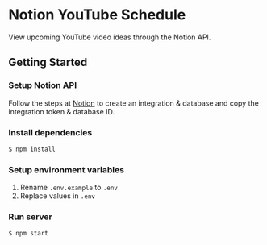 # Notion YouTube Schedule

View upcoming YouTube video ideas through the Notion API.

## Getting Started

### Setup Notion API

Follow the steps at [Notion](https://developers.notion.com/docs/getting-started) to create an integration & database and copy the integration token & database ID.

### Install dependencies

```bash
$ npm install
```

### Setup environment variables

1. Rename `.env.example` to `.env`
2. Replace values in `.env`

### Run server

```bash
$ npm start
```

